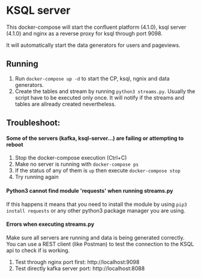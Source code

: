 # KSQL server

This docker-compose will start the confluent platform (4.1.0), ksql server (4.1.0) and nginx as a reverse proxy for ksql through port 9098.

It will automatically start the data generators for users and pageviews.


## Running

1. Run `docker-compose up -d` to start the CP, ksql, ngnix and data generators. 
2. Create the tables and stream by running `python3 streams.py`. Usually the script have to be executed only once. It will notify if the streams and tables are allready created nevertheless.


## Troubleshoot:

#### Some of the servers (kafka, ksql-server...) are failing or attempting to reboot

1. Stop the docker-compose execution (Ctrl+C)
2. Make no server is running with `docker-compose ps`
3. If the status of any of them is `up` then execute `docker-compose stop`
4. Try running again


#### Python3 cannot find module 'requests' when running streams.py

If this happens it means that you need to install the module by using `pip3 install requests` or any other python3 package manager you are using.

#### Errors when executing streams.py

Make sure all servers are running and data is being generated correctly. You can use a REST client (like Postman) to test the connection to the KSQL api to check if is working.

1. Test through nginx port first: http://localhost:9098
2. Test directly kafka server port: http://localhost:8088
